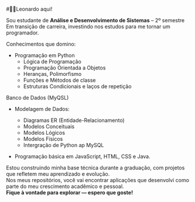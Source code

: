 #🤙🏻Leonardo aqui!

Sou estudante de **Análise e Desenvolvimento de Sistemas** – 2º semestre
Em transição de carreira, investindo nos estudos para me tornar um programador.

Conhecimentos que domino:

- Programação em Python
  - Lógica de Programação
  - Programação Orientada a Objetos
  - Heranças, Polimorfismo
  - Funções e Métodos de classe
  - Estruturas Condicionais e laços de repetição

Banco de Dados (MyQSL)
- Modelagem de Dados:
  - Diagramas ER (Entidade-Relacionamento)
  - Modelos Conceituais
  - Modelos Lógicos
  - Modelos Físicos
  - Intergração de Python ap MySQL

- Programação básica em JavaScript, HTML, CSS e Java.

Estou construindo minha base técnica durante a graduação, com projetos que refletem meu aprendizado e evolução.  
Nos meus repositórios, você vai encontrar aplicações que desenvolvi como parte do meu crescimento acadêmico e pessoal.  
**Fique à vontade para explorar — espero que goste!**
